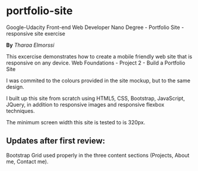 # portfolio-site
Google-Udacity Front-end Web Developer Nano Degree - Portfolio Site - responsive site exercise

**By** _Tharaa Elmorssi_

This excercise demonstrates how to create a mobile friendly web site that is responsive on any device.
Web Foundations - Project 2 - Build a Portfolio Site

I was commited to the colours provided in the site mockup, but to the same design.

I built up this site from scratch using HTML5, CSS, Bootstrap, JavaScript, JQuery, in addition to responsive images and responsive flexbox techniques.

The minimum screen width this site is tested to is 320px.

Updates after first review:
---------------------------
Bootstrap Grid used properly in the three content sections (Projects, About me, Contact me).
